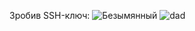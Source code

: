 Зробив SSH-ключ:
![Безымянный](https://user-images.githubusercontent.com/85871434/122686783-bd7d7d80-d21b-11eb-8676-b7f2b4ea7b03.png)
![dad](https://user-images.githubusercontent.com/85871434/122686989-befb7580-d21c-11eb-850d-652e18205742.png)

